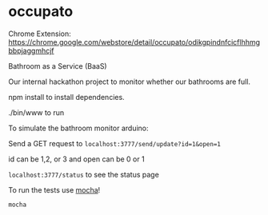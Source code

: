 occupato
========

Chrome Extension: https://chrome.google.com/webstore/detail/occupato/odikgpindnfcicflhhmgbbpjaggmhcjf 

Bathroom as a Service (BaaS)

Our internal hackathon project to monitor whether our bathrooms are full.

npm install to install dependencies.

./bin/www to run

To simulate the bathroom monitor arduino:

Send a GET request to `localhost:3777/send/update?id=1&open=1` 

id can be 1,2, or 3 and open can be 0 or 1

`localhost:3777/status` to see the status page

To run the tests use [mocha](http://mochajs.org/)!

	mocha
